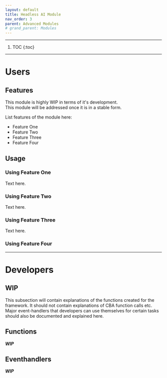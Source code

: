 ```yaml
---
layout: default
title: Headless AI Module
nav_order: 3
parent: Advanced Modules
# grand_parent: Modules
---
```


---

1. TOC
{:toc}

---

# Users

## Features

This module is highly WIP in terms of it's development.  
This module will be addressed once it is in a stable form.

List features of the module here:
- Feature One
- Feature Two
- Feature Three
- Feature Four

## Usage

### Using Feature One

Text here.

### Using Feature Two

Text here.

### Using Feature Three

Text here.

### Using Feature Four

---

# Developers

## WIP

This subsection will contain explanations of the functions created for the framework.
It should not contain explanations of CBA function calls etc.
Major event-handlers that developers can use themselves for certain tasks should also be documented and explained here.

## Functions

_**WIP**_

## Eventhandlers

_**WIP**_
